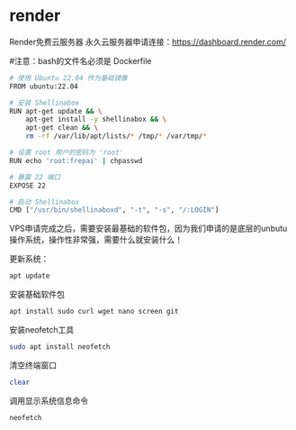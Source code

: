# render
Render免费云服务器
永久云服务器申请连接：https://dashboard.render.com/

#注意：bash的文件名必须是 Dockerfile
``` bash
# 使用 Ubuntu 22.04 作为基础镜像
FROM ubuntu:22.04

# 安装 Shellinabox
RUN apt-get update && \
    apt-get install -y shellinabox && \
    apt-get clean && \
    rm -rf /var/lib/apt/lists/* /tmp/* /var/tmp/*

# 设置 root 用户的密码为 'root'
RUN echo 'root:frepai' | chpasswd

# 暴露 22 端口
EXPOSE 22

# 启动 Shellinabox
CMD ["/usr/bin/shellinaboxd", "-t", "-s", "/:LOGIN"]
```

VPS申请完成之后，需要安装最基础的软件包，因为我们申请的是底层的unbutu操作系统，操作性非常强，需要什么就安装什么！

更新系统：

``` Bash
apt update
```
安装基础软件包

``` Bash
apt install sudo curl wget nano screen git
```
安装neofetch工具

``` Bash
sudo apt install neofetch
```
清空终端窗口

``` Bash
clear
```
调用显示系统信息命令

``` Bash
neofetch
```
